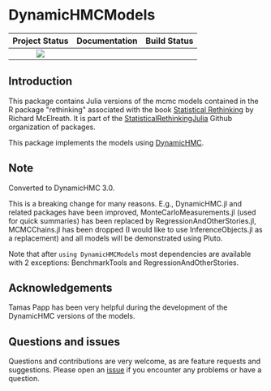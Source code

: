 # DynamicHMCModels


| **Project Status**                                                               |  **Documentation**                                                               | **Build Status**                                                                                |
|:-------------------------------------------------------------------------------:|:-------------------------------------------------------------------------------:|:-----------------------------------------------------------------------------------------------:|
|![][project-status-img] |
## Introduction

This package contains Julia versions of the mcmc models contained in the R package "rethinking" associated with the book [Statistical Rethinking](https://xcelab.net/rm/statistical-rethinking/) by Richard McElreath. It is part of the [StatisticalRethinkingJulia](https://github.com/StatisticalRethinkingJulia) Github organization of packages.

This package implements the models using [DynamicHMC](https://github.com/tpapp/DynamicHMC.jl).

## Note

Converted to DynamicHMC 3.0. 

This is a breaking change for many reasons. E.g., DynamicHMC.jl and related packages have been improved, MonteCarloMeasurements.jl (used for quick summaries) has been replaced by RegressionAndOtherStories.jl, MCMCChains.jl has been dropped (I would like to use InferenceObjects.jl as a replacement) and all models will be demonstrated using Pluto.

Note that after `using DynamicHMCModels` most dependencies are available with 2 exceptions: BenchmarkTools and RegressionAndOtherStories.

## Acknowledgements

Tamas Papp has been very helpful during the development of the DynamicHMC versions of the models.

## Questions and issues

Questions and contributions are very welcome, as are feature requests and suggestions. Please open an [issue][issues-url] if you encounter any problems or have a question.

[issues-url]: https://github.com/StatisticalRethinkingJulia/DynamicHMCModels.jl/issues

[project-status-img]: https://img.shields.io/badge/lifecycle-wip-orange.svg

